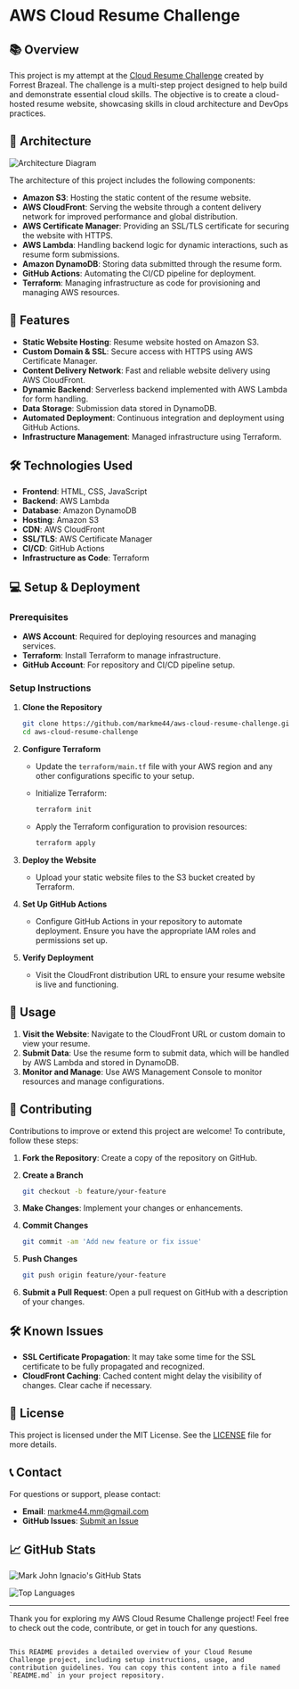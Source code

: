 # AWS Cloud Resume Challenge

## 📚 Overview

This project is my attempt at the [Cloud Resume Challenge](https://cloudresumechallenge.dev/) created by Forrest Brazeal. The challenge is a multi-step project designed to help build and demonstrate essential cloud skills. The objective is to create a cloud-hosted resume website, showcasing skills in cloud architecture and DevOps practices.

## 📐 Architecture

![Architecture Diagram](path_to_your_architecture_diagram.png) <!-- Replace with the path to your architecture diagram image -->

The architecture of this project includes the following components:

- **Amazon S3**: Hosting the static content of the resume website.
- **AWS CloudFront**: Serving the website through a content delivery network for improved performance and global distribution.
- **AWS Certificate Manager**: Providing an SSL/TLS certificate for securing the website with HTTPS.
- **AWS Lambda**: Handling backend logic for dynamic interactions, such as resume form submissions.
- **Amazon DynamoDB**: Storing data submitted through the resume form.
- **GitHub Actions**: Automating the CI/CD pipeline for deployment.
- **Terraform**: Managing infrastructure as code for provisioning and managing AWS resources.

## 🚀 Features

- **Static Website Hosting**: Resume website hosted on Amazon S3.
- **Custom Domain & SSL**: Secure access with HTTPS using AWS Certificate Manager.
- **Content Delivery Network**: Fast and reliable website delivery using AWS CloudFront.
- **Dynamic Backend**: Serverless backend implemented with AWS Lambda for form handling.
- **Data Storage**: Submission data stored in DynamoDB.
- **Automated Deployment**: Continuous integration and deployment using GitHub Actions.
- **Infrastructure Management**: Managed infrastructure using Terraform.

## 🛠️ Technologies Used

- **Frontend**: HTML, CSS, JavaScript
- **Backend**: AWS Lambda
- **Database**: Amazon DynamoDB
- **Hosting**: Amazon S3
- **CDN**: AWS CloudFront
- **SSL/TLS**: AWS Certificate Manager
- **CI/CD**: GitHub Actions
- **Infrastructure as Code**: Terraform

## 💻 Setup & Deployment

### Prerequisites

- **AWS Account**: Required for deploying resources and managing services.
- **Terraform**: Install Terraform to manage infrastructure.
- **GitHub Account**: For repository and CI/CD pipeline setup.

### Setup Instructions

1. **Clone the Repository**

   ```bash
   git clone https://github.com/markme44/aws-cloud-resume-challenge.git
   cd aws-cloud-resume-challenge
   ```

2. **Configure Terraform**
   - Update the `terraform/main.tf` file with your AWS region and any other configurations specific to your setup.
   - Initialize Terraform:

     ```bash
     terraform init
     ```

   - Apply the Terraform configuration to provision resources:

     ```bash
     terraform apply
     ```

3. **Deploy the Website**
   - Upload your static website files to the S3 bucket created by Terraform.

4. **Set Up GitHub Actions**
   - Configure GitHub Actions in your repository to automate deployment. Ensure you have the appropriate IAM roles and permissions set up.

5. **Verify Deployment**
   - Visit the CloudFront distribution URL to ensure your resume website is live and functioning.

## 🔧 Usage

1. **Visit the Website**: Navigate to the CloudFront URL or custom domain to view your resume.
2. **Submit Data**: Use the resume form to submit data, which will be handled by AWS Lambda and stored in DynamoDB.
3. **Monitor and Manage**: Use AWS Management Console to monitor resources and manage configurations.

## 📜 Contributing

Contributions to improve or extend this project are welcome! To contribute, follow these steps:

1. **Fork the Repository**: Create a copy of the repository on GitHub.
2. **Create a Branch**

   ```bash
   git checkout -b feature/your-feature
   ```

3. **Make Changes**: Implement your changes or enhancements.
4. **Commit Changes**

   ```bash
   git commit -am 'Add new feature or fix issue'
   ```

5. **Push Changes**

   ```bash
   git push origin feature/your-feature
   ```

6. **Submit a Pull Request**: Open a pull request on GitHub with a description of your changes.

## 🛠️ Known Issues

- **SSL Certificate Propagation**: It may take some time for the SSL certificate to be fully propagated and recognized.
- **CloudFront Caching**: Cached content might delay the visibility of changes. Clear cache if necessary.

## 📄 License

This project is licensed under the MIT License. See the [LICENSE](LICENSE) file for more details.

## 📞 Contact

For questions or support, please contact:

- **Email**: [markme44.mm@gmail.com](mailto:markme44.mm@gmail.com)
- **GitHub Issues**: [Submit an Issue](https://github.com/markme44/aws-cloud-resume-challenge/issues)

## 📈 GitHub Stats

![Mark John Ignacio's GitHub Stats](https://github-readme-stats.vercel.app/api?username=markme44&show_icons=true&theme=radical)

![Top Languages](https://github-readme-stats.vercel.app/api/top-langs/?username=markme44&layout=compact&theme=radical)

---

Thank you for exploring my AWS Cloud Resume Challenge project! Feel free to check out the code, contribute, or get in touch for any questions.
```

This README provides a detailed overview of your Cloud Resume Challenge project, including setup instructions, usage, and contribution guidelines. You can copy this content into a file named `README.md` in your project repository.
